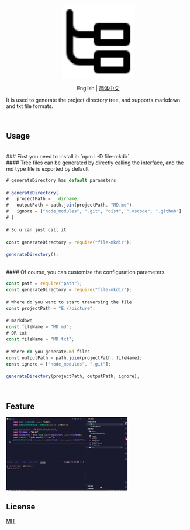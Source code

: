 <p align="center">
<img height="200" src="./assets/PajamasFileTree.svg" alt="Dir-Tree">
</p>
<p align="center"> English | <a href="./README_zh.md">简体中文</a></p>

It is used to generate the project directory tree, and supports markdown and txt file formats.

<br>

## Usage

<br>
### First you need to install it: `npm i -D file-mkdir`

<br>
#### Tree files can be generated by directly calling the interface, and the md type file is exported by default

<br>

```js
# generateDirectory has default parameters

# generateDirectory(
#   projectPath = __dirname,
#   outputPath = path.join(projectPath, "MD.md"),
#   ignore = ["node_modules", ".git", "dist", ".vscode", ".github"]
# )

# So u can just call it

const generateDirectory = require("file-mkdir");

generateDirectory();

```

<br>
#### Of course, you can customize the configuration parameters.

<br>

```js
const path = require("path");
const generateDirectory = require("file-mkdir");

# Where do you want to start traversing the file
const projectPath = "E://picture";

# markdown
const fileName = "MD.md";
# OR txt
const fileName = "MD.txt";

# Where do you generate.md files
const outputPath = path.join(projectPath, fileName);
const ignore = ["node_modules", ".git"];

generateDirectory(projectPath, outputPath, ignore);

```

<br>

## Feature

<img height="200" src="./assets/d1.gif" alt="Dir-Tree">

## License

[MIT](./license)
